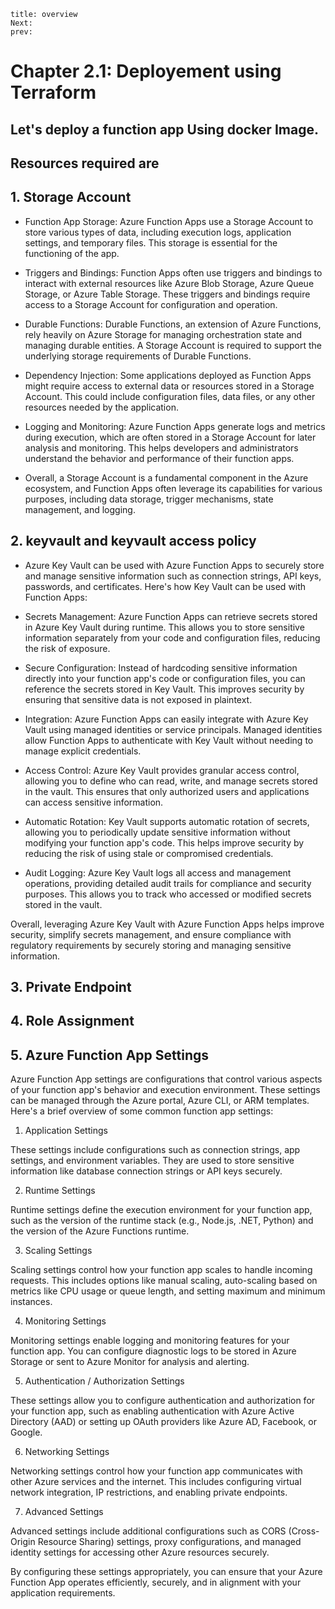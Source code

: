 ```
title: overview
Next:
prev:
```
# Chapter 2.1: Deployement using Terraform 

## Let's deploy a function app  **Using docker Image**. 
## Resources required are
## 1. Storage Account
- Function App Storage: Azure Function Apps use a Storage Account to store various types of data, including execution logs, application settings, and temporary files. This storage is essential for the functioning of the app.

- Triggers and Bindings: Function Apps often use triggers and bindings to interact with external resources like Azure Blob Storage, Azure Queue Storage, or Azure Table Storage. These triggers and bindings require access to a Storage Account for configuration and operation.

- Durable Functions: Durable Functions, an extension of Azure Functions, rely heavily on Azure Storage for managing orchestration state and managing durable entities. A Storage Account is required to support the underlying storage requirements of Durable Functions.

- Dependency Injection: Some applications deployed as Function Apps might require access to external data or resources stored in a Storage Account. This could include configuration files, data files, or any other resources needed by the application.

- Logging and Monitoring: Azure Function Apps generate logs and metrics during execution, which are often stored in a Storage Account for later analysis and monitoring. This helps developers and administrators understand the behavior and performance of their function apps.

- Overall, a Storage Account is a fundamental component in the Azure ecosystem, and Function Apps often leverage its capabilities for various purposes, including data storage, trigger mechanisms, state management, and logging.
## 2. keyvault and keyvault access policy
- Azure Key Vault can be used with Azure Function Apps to securely store and manage sensitive information such as connection strings, API keys, passwords, and certificates. Here's how Key Vault can be used with Function Apps:

- Secrets Management: Azure Function Apps can retrieve secrets stored in Azure Key Vault during runtime. This allows you to store sensitive information separately from your code and configuration files, reducing the risk of exposure.

- Secure Configuration: Instead of hardcoding sensitive information directly into your function app's code or configuration files, you can reference the secrets stored in Key Vault. This improves security by ensuring that sensitive data is not exposed in plaintext.

- Integration: Azure Function Apps can easily integrate with Azure Key Vault using managed identities or service principals. Managed identities allow Function Apps to authenticate with Key Vault without needing to manage explicit credentials.

- Access Control: Azure Key Vault provides granular access control, allowing you to define who can read, write, and manage secrets stored in the vault. This ensures that only authorized users and applications can access sensitive information.

- Automatic Rotation: Key Vault supports automatic rotation of secrets, allowing you to periodically update sensitive information without modifying your function app's code. This helps improve security by reducing the risk of using stale or compromised credentials.

- Audit Logging: Azure Key Vault logs all access and management operations, providing detailed audit trails for compliance and security purposes. This allows you to track who accessed or modified secrets stored in the vault.

Overall, leveraging Azure Key Vault with Azure Function Apps helps improve security, simplify secrets management, and ensure compliance with regulatory requirements by securely storing and managing sensitive information.
## 3. Private Endpoint

## 4. Role Assignment
## 5. Azure Function App Settings

Azure Function App settings are configurations that control various aspects of your function app's behavior and execution environment. These settings can be managed through the Azure portal, Azure CLI, or ARM templates. Here's a brief overview of some common function app settings:

1. Application Settings

These settings include configurations such as connection strings, app settings, and environment variables. They are used to store sensitive information like database connection strings or API keys securely.

2. Runtime Settings

Runtime settings define the execution environment for your function app, such as the version of the runtime stack (e.g., Node.js, .NET, Python) and the version of the Azure Functions runtime.

3. Scaling Settings

Scaling settings control how your function app scales to handle incoming requests. This includes options like manual scaling, auto-scaling based on metrics like CPU usage or queue length, and setting maximum and minimum instances.

4. Monitoring Settings

Monitoring settings enable logging and monitoring features for your function app. You can configure diagnostic logs to be stored in Azure Storage or sent to Azure Monitor for analysis and alerting.

5. Authentication / Authorization Settings

These settings allow you to configure authentication and authorization for your function app, such as enabling authentication with Azure Active Directory (AAD) or setting up OAuth providers like Azure AD, Facebook, or Google.

6. Networking Settings

Networking settings control how your function app communicates with other Azure services and the internet. This includes configuring virtual network integration, IP restrictions, and enabling private endpoints.

7. Advanced Settings

Advanced settings include additional configurations such as CORS (Cross-Origin Resource Sharing) settings, proxy configurations, and managed identity settings for accessing other Azure resources securely.

By configuring these settings appropriately, you can ensure that your Azure Function App operates efficiently, securely, and in alignment with your application requirements.
